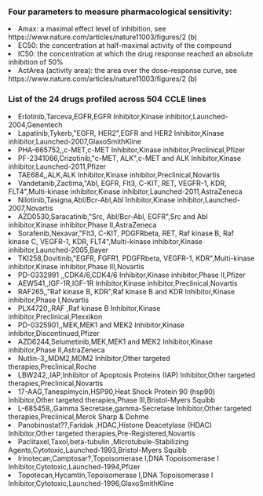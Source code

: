 ### Four parameters to measure pharmacological sensitivity:                                                                                                   
<li>Amax: a maximal effect level of inhibition, see https://www.nature.com/articles/nature11003/figures/2 (b)                                                                                    
<li>EC50: the concentration at half-maximal activity of the compound                                                                                                                             
<li>IC50: the concentration at which the drug response reached an absolute inhibition of 50%                                                                                                     
<li>ActArea (activity area): the area over the dose–response curve, see https://www.nature.com/articles/nature11003/figures/2 (b)                                                                
                                                                                                                                          
### List of the 24 drugs profiled across 504 CCLE lines                                                                                                                               
<li>Erlotinib,Tarceva,EGFR,EGFR Inhibitor,Kinase inhibitor,Launched-2004,Genentech                                                                                                              
<li>Lapatinib,Tykerb,"EGFR, HER2",EGFR and HER2 Inhibitor,Kinase inhibitor,Launched-2007,GlaxoSmithKline                                                                                       
<li>PHA-665752,,c-MET,c-MET Inhibitor,Kinase inhibitor,Preclinical,Pfizer                                                                                                                        
<li>PF-2341066,Crizotinib,"c-MET, ALK",c-MET and ALK Inhibitor,Kinase inhibitor,Launched-2011,Pfizer                                                                                           
<li>TAE684,,ALK,ALK Inhibitor,Kinase inhibitor,Preclinical,Novartis                                                                                                                              
<li>Vandetanib,Zactima,"Abl, EGFR, Flt3, C-KIT, RET, VEGFR-1, KDR, FLT4",Multi-kinase inhibitor,Kinase inhibitor,Launched-2011,AstraZeneca                                                     
<li>Nilotinib,Tasigna,Abl/Bcr-Abl,Abl Inhibitor,Kinase inhibitor,Launched-2007,Novartis                                                                                                          
<li>AZD0530,Saracatinib,"Src, Abl/Bcr-Abl, EGFR",Src and Abl inhibitor,Kinase inhibitor,Phase II,AstraZeneca                                                                                   
<li>Sorafenib,Nexavar,"Flt3, C-KIT, PDGFRbeta, RET, Raf kinase B, Raf kinase C, VEGFR-1, KDR, FLT4",Multi-kinase inhibitor,Kinase inhibitor,Launched-2005,Bayer                                
<li>TKI258,Dovitinib,"EGFR, FGFR1, PDGFRbeta, VEGFR-1, KDR",Multi-kinase inhibitor,Kinase inhibitor,Phase III,Novartis                                                                         
<li>PD-0332991 ,,CDK4/6,CDK4/6 Inhibitor,Kinase inhibitor,Phase II,Pfizer                                                                                                                        
<li>AEW541,,IGF-1R,IGF-1R Inhibitor,Kinase inhibitor,Preclinical,Novartis                                                                                                                        
<li>RAF265,,"Raf kinase B, KDR",Raf kinase B and KDR Inhibitor,Kinase inhibitor,Phase I,Novartis                                                                                               
<li>PLX4720,,RAF ,Raf kinase B Inhibitor,Kinase inhibitor,Preclinical,Plexxikon                                                                                                                  
<li>PD-0325901,,MEK,MEK1 and MEK2 Inhibitor,Kinase inhibitor,Discontinued,Pfizer                                                                                                                 
<li>AZD6244,Selumetinib,MEK,MEK1 and MEK2 Inhibitor,Kinase inhibitor,Phase II,AstraZeneca                                                                                                        
<li>Nutlin-3,,MDM2,MDM2 Inhibitor,Other targeted therapies,Preclinical,Roche                                                                                                                     
<li>LBW242,,IAP,Inhibitor of Apoptosis Proteins (IAP) Inhibitor,Other targeted therapies,Preclinical,Novartis                                                                                    
<li>17-AAG,Tanespimycin,HSP90,Heat Shock Protein 90 (hsp90) Inhibitor,Other targeted therapies,Phase III,Bristol-Myers Squibb                                                                    
<li>L-685458,,Gamma Secretase,gamma-Secretase Inhibitor,Other targeted therapies,Preclinical,Merck Sharp & Dohme                                                                                 
<li>Panobinostat??,Faridak ,HDAC,Histone Deacetylase (HDAC) Inhibitor,Other targeted therapies,Pre-Registered,Novartis                                                                           
<li>Paclitaxel,Taxol,beta-tubulin ,Microtubule-Stabilizing Agents,Cytotoxic,Launched-1993,Bristol-Myers Squibb                                                                                   
<li>Irinotecan,Camptosar?,Topoisomerase I,DNA Topoisomerase I Inhibitor,Cytotoxic,Launched-1994,Pfizer                                                                                           
<li>Topotecan,Hycamtin,Topoisomerase I,DNA Topoisomerase I Inhibitor,Cytotoxic,Launched-1996,GlaxoSmithKline
